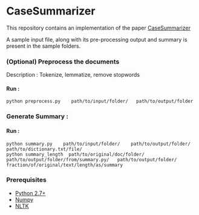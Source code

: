 # CaseSummarizer

This repository contains an implementation of the paper [CaseSummarizer](http://www.aclweb.org/anthology/C16-2054)

A sample input file, along with its pre-processing output and summary is present in the sample folders.

### (Optional) Preprocess the documents 
Description : Tokenize, lemmatize, remove stopwords

#### Run : 
```
python preprocess.py    path/to/input/folder/   path/to/output/folder
```

### Generate Summary :

#### Run : 
```
python summary.py    path/to/input/folder/    path/to/output/folder/   path/to/dictionary.txt/file/
python summary_length  path/to/original/doc/folder/    path/to/output/folder/from/summary.py/   path/to/output/folder/    fraction/of/original/text/length/as/summary
```

### Prerequisites
 * [Python 2.7+](https://www.python.org/download/releases/2.7/)
 * [Numpy](http://www.numpy.org/)
 * [NLTK](http://www.nltk.org/)
